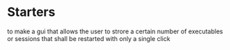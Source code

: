 # Starters
to make a gui that allows the user to strore a certain number of executables or sessions that shall be restarted with only a single click
